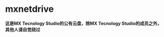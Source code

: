 <h1>mxnetdrive</h1>

<strong>这是MX Tecnology Studio的公有云盘，除MX Tecnology Studio的成员之外，其他人请自觉绕过</strong>
